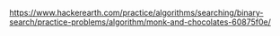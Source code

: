 https://www.hackerearth.com/practice/algorithms/searching/binary-search/practice-problems/algorithm/monk-and-chocolates-60875f0e/
